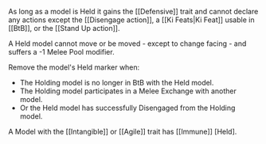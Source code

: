 As long as a model is Held it gains the [[Defensive]] trait and cannot declare any actions except the [[Disengage action]], a [[Ki Feats|Ki Feat]] usable in [[BtB]], or the [[Stand Up action]].

A Held model cannot move or be moved - except to change facing - and suffers a -1 Melee Pool modifier.

Remove the model's Held marker when:
- The Holding model is no longer in BtB with the Held model.
- The Holding model participates in a Melee Exchange with another model.
- Or the Held model has successfully Disengaged from the Holding model.

A Model with the [[Intangible]] or [[Agile]] trait has [[Immune]] [Held].